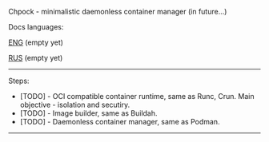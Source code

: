 Chpock - minimalistic daemonless container manager (in future...)

Docs languages:

[ENG]() (empty yet)

[RUS]() (empty yet)

---

Steps:

- [TODO] -  OCI compatible container runtime, same as Runc, Crun.
  Main objective - isolation and secutiry.
- [TODO] - Image builder, same as Buildah.
- [TODO] - Daemonless container manager, same as Podman.

---

